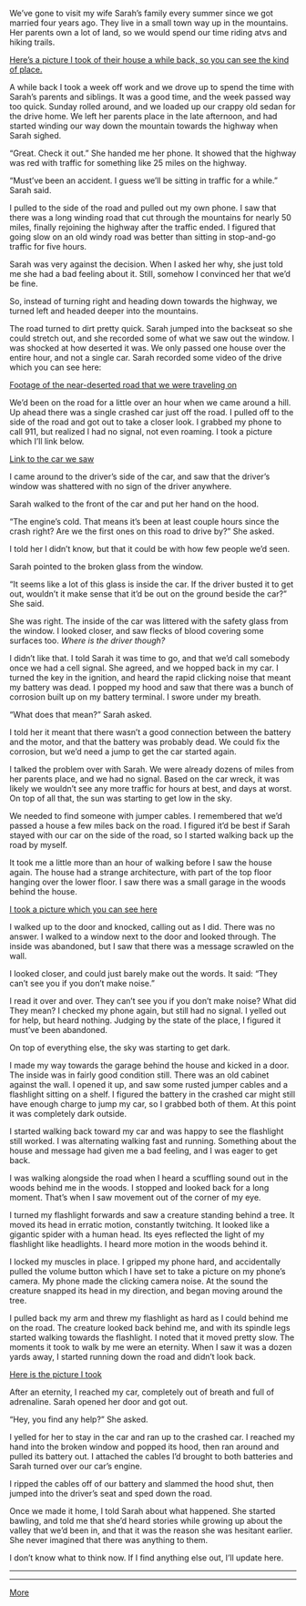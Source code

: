 We’ve gone to visit my wife Sarah’s family every summer since we got married four years ago.  They live in a small town way up in the mountains.  Her parents own a lot of land, so we would spend our time riding atvs and hiking trails.  

[Here’s a picture I took of their house a while back, so you can see the kind of place.](https://i.imgur.com/weVwVni.jpg)

A while back I took a week off work and we drove up to spend the time with Sarah’s parents and siblings.  It was a good time, and the week passed way too quick.  Sunday rolled around, and we loaded up our crappy old sedan for the drive home.  We left her parents place in the late afternoon, and had started winding our way down the mountain towards the highway when Sarah sighed.

“Great.  Check it out.” She handed me her phone.  It showed that the highway was red with traffic for something like 25 miles on the highway.  

“Must’ve been an accident.  I guess we’ll be sitting in traffic for a while.”  Sarah said.

I pulled to the side of the road and pulled out my own phone.  I saw that there was a long winding road that cut through the mountains for nearly 50 miles, finally rejoining the highway after the traffic ended.  I figured that going slow on an old windy road was better than sitting in stop-and-go traffic for five hours.

Sarah was very against the decision.  When I asked her why, she just told me she had a bad feeling about it.  Still, somehow I convinced her that we’d be fine.  

So, instead of turning right and heading down towards the highway, we turned left and headed deeper into the mountains.  

The road turned to dirt pretty quick.  Sarah jumped into the backseat so she could stretch out, and she recorded some of what we saw out the window.  I was shocked at how deserted it was.  We only passed one house over the entire hour, and not a single car.  Sarah recorded some video of the drive which you can see here:

[Footage of the near-deserted road that we were traveling on](https://www.youtube.com/watch?v=KQFGzINB4aY&feature=youtu.be)

We’d been on the road for a little over an hour when we came around a hill.  Up ahead there was a single crashed car just off the road.  I pulled off to the side of the road and got out to take a closer look.  I grabbed my phone to call 911, but realized I had no signal, not even roaming.  I took a picture which I’ll link below.  

[Link to the car we saw](https://i.imgur.com/1tfCyCT.jpg)

I came around to the driver’s side of the car, and saw that the driver’s window was shattered with no sign of the driver anywhere.  

Sarah walked to the front of the car and put her hand on the hood.

“The engine’s cold.  That means it’s been at least couple hours since the crash right?  Are we the first ones on this road to drive by?” She asked.

I told her I didn’t know, but that it could be with how few people we’d seen.  

Sarah pointed to the broken glass from the window.

“It seems like a lot of this glass is inside the car.  If the driver busted it to get out, wouldn’t it make sense that it’d be out on the ground beside the car?”  She said.

She was right.  The inside of the car was littered with the safety glass from the window.  I looked closer, and saw flecks of blood covering some surfaces too.  *Where is the driver though?*

I didn’t like that.  I told Sarah it was time to go, and that we’d call somebody once we had a cell signal.  She agreed, and we hopped back in my car.  I turned the key in the ignition, and heard the rapid clicking noise that meant my battery was dead.  I popped my hood and saw that there was a bunch of corrosion built up on my battery terminal.  I swore under my breath.

“What does that mean?” Sarah asked.  

I told her it meant that there wasn’t a good connection between the battery and the motor, and that the battery was probably dead.  We could fix the corrosion, but we’d need a jump to get the car started again.  

I talked the problem over with Sarah.  We were already dozens of miles from her parents place, and we had no signal.  Based on the car wreck, it was likely we wouldn’t see any more traffic for hours at best, and days at worst.  On top of all that, the sun was starting to get low in the sky.  

We needed to find someone with jumper cables.  I remembered that we’d passed a house a few miles back on the road.  I figured it’d be best if Sarah stayed with our car on the side of the road, so I started walking back up the road by myself.  

It took me a little more than an hour of walking before I saw the house again.  The house had a strange architecture, with part of the top floor hanging over the lower floor.  I saw there was a small garage in the woods behind the house.  

[I took a picture which you can see here](https://i.imgur.com/9dsQbGB.jpg)

I walked up to the door and knocked, calling out as I did.  There was no answer.  I walked to a window next to the door and looked through.  The inside was abandoned, but I saw that there was a message scrawled on the wall. 

I looked closer, and could just barely make out the words.  It said: “They can’t see you if you don’t make noise.”

I read it over and over.  They can’t see you if you don’t make noise?  What did They mean?  I checked my phone again, but still had no signal.  I yelled out for help, but heard nothing.  Judging by the state of the place, I figured it must’ve been abandoned.

On top of everything else, the sky was starting to get dark.

I made my way towards the garage behind the house and kicked in a door.  The inside was in fairly good condition still.  There was an old cabinet against the wall.  I opened it up, and saw some rusted jumper cables and a flashlight sitting on a shelf. I figured the battery in the crashed car might still have enough charge to jump my car, so I grabbed both of them.  At this point it was completely dark outside. 

I started walking back toward my car and was happy to see the flashlight still worked.  I was alternating walking fast and running.  Something about the house and message had given me a bad feeling, and I was eager to get back.

I was walking alongside the road when I heard a scuffling sound out in the woods behind me in the woods.  I stopped and looked back for a long moment.  That’s when I saw movement out of the corner of my eye. 

I turned my flashlight forwards and saw a creature standing behind a tree.  It moved its head in erratic motion, constantly twitching.  It looked like a gigantic spider with a human head.  Its eyes reflected the light of my flashlight like headlights.  I heard more motion in the woods behind it.  

I locked my muscles in place.  I gripped my phone hard, and accidentally pulled the volume button which I have set to take a picture on my phone’s camera.  My phone made the clicking camera noise.  At the sound the creature snapped its head in my direction, and began moving around the tree.  

I pulled back my arm and threw my flashlight as hard as I could behind me on the road.  The creature looked back behind me, and with its spindle legs started walking towards the flashlight.  I noted that it moved pretty slow.  The moments it took to walk by me were an eternity.  When I saw it was a dozen yards away, I started running down the road and didn’t look back.  

[Here is the picture I took](https://cdnb.artstation.com/p/assets/images/images/004/539/003/large/ryan-van-dongen-honey2.jpg?1484417304)

After an eternity, I reached my car, completely out of breath and full of adrenaline.  Sarah opened her door and got out.  

“Hey, you find any help?”  She asked.

I yelled for her to stay in the car and ran up to the crashed car.  I reached my hand into the broken window and popped its hood, then ran around and pulled its battery out.  I attached the cables I’d brought to both batteries and Sarah turned over our car’s engine.  

I ripped the cables off of our battery and slammed the hood shut, then jumped into the driver’s seat and sped down the road.

Once we made it home, I told Sarah about what happened.  She started bawling, and told me that she’d heard stories while growing up about the valley that we’d been in, and that it was the reason she was hesitant earlier.  She never imagined that there was anything to them.  

I don’t know what to think now.  If I find anything else out, I’ll update here.  


-------------------------------------------------------------------------
-------------------------------------------------------------------------

[More](https://www.youtube.com/channel/UCrnIYJW3bRrbLmCF6MJ1uvQ)
